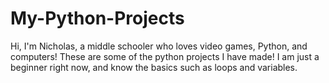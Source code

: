 # My-Python-Projects
Hi, I'm Nicholas, a middle schooler who loves video games, Python, and computers!
These are some of the python projects I have made! I am just a beginner right now, and know the basics such as loops and variables. 
